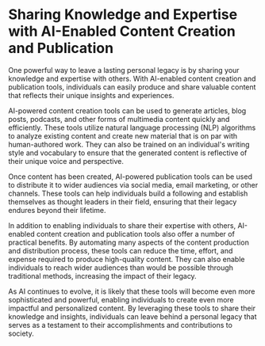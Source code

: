 Sharing Knowledge and Expertise with AI-Enabled Content Creation and Publication
========================================================================================================================================================

One powerful way to leave a lasting personal legacy is by sharing your knowledge and expertise with others. With AI-enabled content creation and publication tools, individuals can easily produce and share valuable content that reflects their unique insights and experiences.

AI-powered content creation tools can be used to generate articles, blog posts, podcasts, and other forms of multimedia content quickly and efficiently. These tools utilize natural language processing (NLP) algorithms to analyze existing content and create new material that is on par with human-authored work. They can also be trained on an individual's writing style and vocabulary to ensure that the generated content is reflective of their unique voice and perspective.

Once content has been created, AI-powered publication tools can be used to distribute it to wider audiences via social media, email marketing, or other channels. These tools can help individuals build a following and establish themselves as thought leaders in their field, ensuring that their legacy endures beyond their lifetime.

In addition to enabling individuals to share their expertise with others, AI-enabled content creation and publication tools also offer a number of practical benefits. By automating many aspects of the content production and distribution process, these tools can reduce the time, effort, and expense required to produce high-quality content. They can also enable individuals to reach wider audiences than would be possible through traditional methods, increasing the impact of their legacy.

As AI continues to evolve, it is likely that these tools will become even more sophisticated and powerful, enabling individuals to create even more impactful and personalized content. By leveraging these tools to share their knowledge and insights, individuals can leave behind a personal legacy that serves as a testament to their accomplishments and contributions to society.
